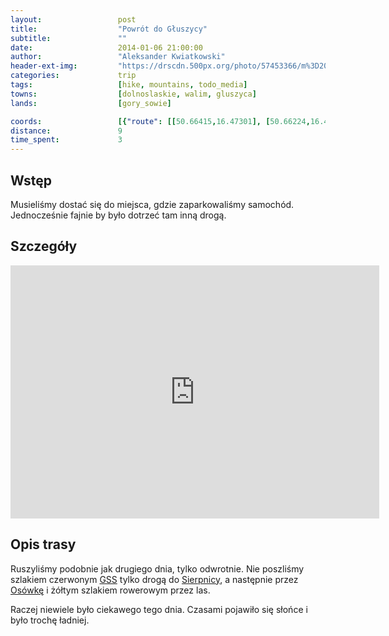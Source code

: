 ```yaml
---
layout:                 post
title:                  "Powrót do Głuszycy"
subtitle:               ""
date:                   2014-01-06 21:00:00
author:                 "Aleksander Kwiatkowski"
header-ext-img:         "https://drscdn.500px.org/photo/57453366/m%3D2048/35b8b3d3cc6ea1fe7a1bdeac11d2a378"
categories:             trip
tags:                   [hike, mountains, todo_media]
towns:                  [dolnoslaskie, walim, gluszyca]
lands:                  [gory_sowie]

coords:                 [{"route": [[50.66415,16.47301], [50.66224,16.46576], [50.66828,16.44855], [50.65971,16.43907], [50.65977,16.42546], [50.67160,16.41443], [50.67312,16.40190], [50.67663,16.39521]], "type": "hike"}]
distance:               9
time_spent:             3
---
```


[wiki-gss]:             https://pl.wikipedia.org/wiki/G%C5%82%C3%B3wny_Szlak_Sudecki
[wiki-sierpnica]:       https://pl.wikipedia.org/wiki/Sierpnica_(wojew%C3%B3dztwo_dolno%C5%9Bl%C4%85skie)
[wiki-osowka]:          https://pl.wikipedia.org/wiki/Os%C3%B3wka_(g%C3%B3ra)

Wstęp
-----

Musieliśmy dostać się do miejsca, gdzie zaparkowaliśmy samochód. Jednocześnie
fajnie by było dotrzeć tam inną drogą.

Szczegóły
---------

<iframe height='405' width='590' frameborder='0' allowtransparency='true' scrolling='no' src='https://www.strava.com/activities/334940493/embed/921f22bc06ce3b221774a94fa6908030eafbe1e5'></iframe>

Opis trasy
----------

Ruszyliśmy podobnie jak drugiego dnia, tylko odwrotnie. Nie poszliśmy szlakiem
czerwonym [GSS][wiki-gss] tylko drogą do [Sierpnicy][wiki-sierpnica], a następnie
przez [Osówkę][wiki-osowka] i żółtym szlakiem rowerowym przez las.

Raczej niewiele było ciekawego tego dnia. Czasami pojawiło się słońce i było
trochę ładniej.
